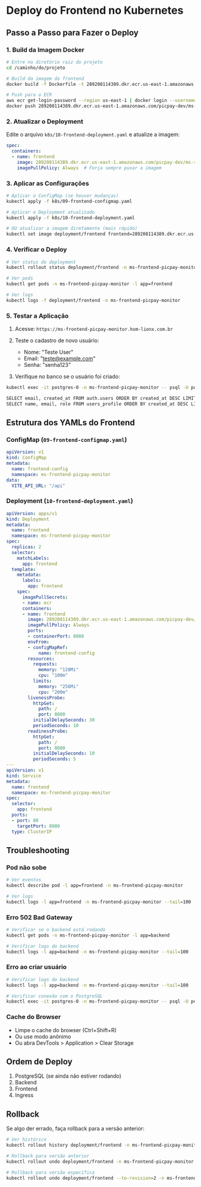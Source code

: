 # Deploy do Frontend no Kubernetes

## Passo a Passo para Fazer o Deploy

### 1. Build da Imagem Docker

```bash
# Entre no diretório raiz do projeto
cd /caminho/do/projeto

# Build da imagem do frontend
docker build -f Dockerfile -t 289208114389.dkr.ecr.us-east-1.amazonaws.com/picpay-dev/ms-resource-frontend:v1.0.3 .

# Push para o ECR
aws ecr get-login-password --region us-east-1 | docker login --username AWS --password-stdin 289208114389.dkr.ecr.us-east-1.amazonaws.com
docker push 289208114389.dkr.ecr.us-east-1.amazonaws.com/picpay-dev/ms-resource-frontend:v1.0.3
```

### 2. Atualizar o Deployment

Edite o arquivo `k8s/10-frontend-deployment.yaml` e atualize a imagem:

```yaml
spec:
  containers:
  - name: frontend
    image: 289208114389.dkr.ecr.us-east-1.amazonaws.com/picpay-dev/ms-resource-frontend:v1.0.3
    imagePullPolicy: Always  # Força sempre puxar a imagem
```

### 3. Aplicar as Configurações

```bash
# Aplicar o ConfigMap (se houver mudanças)
kubectl apply -f k8s/09-frontend-configmap.yaml

# Aplicar o Deployment atualizado
kubectl apply -f k8s/10-frontend-deployment.yaml

# OU atualizar a imagem diretamente (mais rápido)
kubectl set image deployment/frontend frontend=289208114389.dkr.ecr.us-east-1.amazonaws.com/picpay-dev/ms-resource-frontend:v1.0.3 -n ms-frontend-picpay-monitor
```

### 4. Verificar o Deploy

```bash
# Ver status do deployment
kubectl rollout status deployment/frontend -n ms-frontend-picpay-monitor

# Ver pods
kubectl get pods -n ms-frontend-picpay-monitor -l app=frontend

# Ver logs
kubectl logs -f deployment/frontend -n ms-frontend-picpay-monitor
```

### 5. Testar a Aplicação

1. Acesse: `https://ms-frontend-picpay-monitor.hom-lionx.com.br`

2. Teste o cadastro de novo usuário:
   - Nome: "Teste User"
   - Email: "teste@example.com"
   - Senha: "senha123"

3. Verifique no banco se o usuário foi criado:
```bash
kubectl exec -it postgres-0 -n ms-frontend-picpay-monitor -- psql -U postgres -d aws_resource_db

SELECT email, created_at FROM auth.users ORDER BY created_at DESC LIMIT 5;
SELECT name, email, role FROM users_profile ORDER BY created_at DESC LIMIT 5;
```

## Estrutura dos YAMLs do Frontend

### ConfigMap (`09-frontend-configmap.yaml`)
```yaml
apiVersion: v1
kind: ConfigMap
metadata:
  name: frontend-config
  namespace: ms-frontend-picpay-monitor
data:
  VITE_API_URL: "/api"
```

### Deployment (`10-frontend-deployment.yaml`)
```yaml
apiVersion: apps/v1
kind: Deployment
metadata:
  name: frontend
  namespace: ms-frontend-picpay-monitor
spec:
  replicas: 2
  selector:
    matchLabels:
      app: frontend
  template:
    metadata:
      labels:
        app: frontend
    spec:
      imagePullSecrets:
      - name: ecr      
      containers:
      - name: frontend
        image: 289208114389.dkr.ecr.us-east-1.amazonaws.com/picpay-dev/ms-resource-frontend:v1.0.3
        imagePullPolicy: Always
        ports:
        - containerPort: 8080
        envFrom:
        - configMapRef:
            name: frontend-config
        resources:
          requests:
            memory: "128Mi"
            cpu: "100m"
          limits:
            memory: "256Mi"
            cpu: "200m"
        livenessProbe:
          httpGet:
            path: /
            port: 8080
          initialDelaySeconds: 30
          periodSeconds: 10
        readinessProbe:
          httpGet:
            path: /
            port: 8080
          initialDelaySeconds: 10
          periodSeconds: 5
---
apiVersion: v1
kind: Service
metadata:
  name: frontend
  namespace: ms-frontend-picpay-monitor
spec:
  selector:
    app: frontend
  ports:
  - port: 80
    targetPort: 8080
  type: ClusterIP
```

## Troubleshooting

### Pod não sobe
```bash
# Ver eventos
kubectl describe pod -l app=frontend -n ms-frontend-picpay-monitor

# Ver logs
kubectl logs -l app=frontend -n ms-frontend-picpay-monitor --tail=100
```

### Erro 502 Bad Gateway
```bash
# Verificar se o backend está rodando
kubectl get pods -n ms-frontend-picpay-monitor -l app=backend

# Verificar logs do backend
kubectl logs -l app=backend -n ms-frontend-picpay-monitor --tail=100
```

### Erro ao criar usuário
```bash
# Verificar logs do backend
kubectl logs -l app=backend -n ms-frontend-picpay-monitor --tail=100

# Verificar conexão com o PostgreSQL
kubectl exec -it postgres-0 -n ms-frontend-picpay-monitor -- psql -U postgres -d aws_resource_db -c "\dt"
```

### Cache do Browser
- Limpe o cache do browser (Ctrl+Shift+R)
- Ou use modo anônimo
- Ou abra DevTools > Application > Clear Storage

## Ordem de Deploy

1. PostgreSQL (se ainda não estiver rodando)
2. Backend
3. Frontend
4. Ingress

## Rollback

Se algo der errado, faça rollback para a versão anterior:

```bash
# Ver histórico
kubectl rollout history deployment/frontend -n ms-frontend-picpay-monitor

# Rollback para versão anterior
kubectl rollout undo deployment/frontend -n ms-frontend-picpay-monitor

# Rollback para versão específica
kubectl rollout undo deployment/frontend --to-revision=2 -n ms-frontend-picpay-monitor
```
